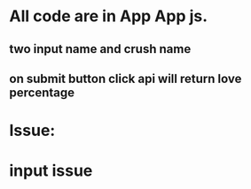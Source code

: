 # All code are in App App js.

## two input name and crush name
## on submit button click api will return love percentage


# Issue:
# input issue